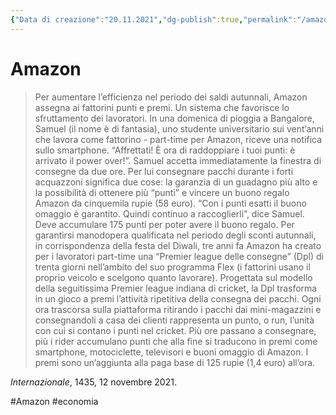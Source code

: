 ```yaml
---
{"Data di creazione":"20.11.2021","dg-publish":true,"permalink":"/amazon/","dgPassFrontmatter":true}
---
```



# Amazon

>Per aumentare l’efficienza nel periodo dei saldi autunnali, Amazon assegna ai fattorini punti e premi. Un sistema che favorisce lo sfruttamento dei lavoratori.
>In una domenica di pioggia a Bangalore, Samuel (il nome è di fantasia), uno studente universitario sui vent’anni che lavora come fattorino - part-time per Amazon, riceve una notifica sullo smartphone. “Affrettati! È ora di raddoppiare i tuoi punti: è arrivato il power over!”. Samuel accetta immediatamente la finestra di consegne da due ore. Per lui consegnare pacchi durante i forti acquazzoni significa due cose: la garanzia di un guadagno più alto e la possibilità di ottenere più “punti” e vincere un buono regalo Amazon da cinquemila rupie (58 euro).
>“Con i punti esatti il buono omaggio è garantito. Quindi continuo a raccoglierli”, dice Samuel. Deve accumulare 175 punti per poter avere il buono regalo. Per garantirsi manodopera qualificata nel periodo degli sconti autunnali, in corrispondenza della festa del Diwali, tre anni fa Amazon ha creato per i lavoratori part-time una “Premier league delle consegne” (Dpl) di trenta giorni nell’ambito del suo programma Flex (i fattorini usano il proprio veicolo e scelgono quanto lavorare). Progettata sul modello della seguitissima Premier league indiana di cricket, la Dpl trasforma in un gioco a premi l’attività ripetitiva della consegna dei pacchi. Ogni ora trascorsa sulla piattaforma ritirando i pacchi dai mini-magazzini e consegnandoli a casa dei clienti rappresenta un punto, o run, l’unità con cui si contano i punti nel cricket. Più ore passano a consegnare, più i rider accumulano punti che alla fine si traducono in premi come smartphone, motociclette, televisori e buoni omaggio di Amazon. I premi sono un’aggiunta alla paga base di 125 rupie (1,4 euro) all’ora.

_Internazionale_, 1435, 12 novembre 2021. 

#Amazon #economia 